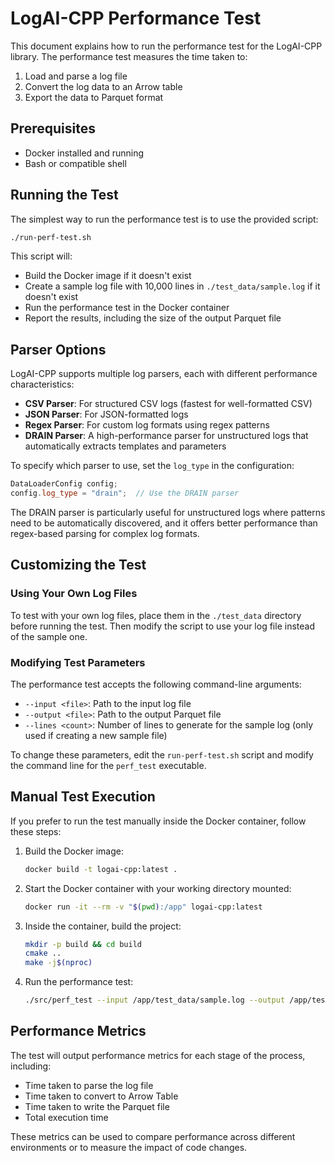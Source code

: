 # LogAI-CPP Performance Test

This document explains how to run the performance test for the LogAI-CPP library. The performance test measures the time taken to:

1. Load and parse a log file
2. Convert the log data to an Arrow table
3. Export the data to Parquet format

## Prerequisites

- Docker installed and running
- Bash or compatible shell

## Running the Test

The simplest way to run the performance test is to use the provided script:

```bash
./run-perf-test.sh
```

This script will:
- Build the Docker image if it doesn't exist
- Create a sample log file with 10,000 lines in `./test_data/sample.log` if it doesn't exist
- Run the performance test in the Docker container
- Report the results, including the size of the output Parquet file

## Parser Options

LogAI-CPP supports multiple log parsers, each with different performance characteristics:

- **CSV Parser**: For structured CSV logs (fastest for well-formatted CSV)
- **JSON Parser**: For JSON-formatted logs
- **Regex Parser**: For custom log formats using regex patterns
- **DRAIN Parser**: A high-performance parser for unstructured logs that automatically extracts templates and parameters

To specify which parser to use, set the `log_type` in the configuration:

```cpp
DataLoaderConfig config;
config.log_type = "drain";  // Use the DRAIN parser
```

The DRAIN parser is particularly useful for unstructured logs where patterns need to be automatically discovered, and it offers better performance than regex-based parsing for complex log formats.

## Customizing the Test

### Using Your Own Log Files

To test with your own log files, place them in the `./test_data` directory before running the test. Then modify the script to use your log file instead of the sample one.

### Modifying Test Parameters

The performance test accepts the following command-line arguments:

- `--input <file>`: Path to the input log file
- `--output <file>`: Path to the output Parquet file
- `--lines <count>`: Number of lines to generate for the sample log (only used if creating a new sample file)

To change these parameters, edit the `run-perf-test.sh` script and modify the command line for the `perf_test` executable.

## Manual Test Execution

If you prefer to run the test manually inside the Docker container, follow these steps:

1. Build the Docker image:
   ```bash
   docker build -t logai-cpp:latest .
   ```

2. Start the Docker container with your working directory mounted:
   ```bash
   docker run -it --rm -v "$(pwd):/app" logai-cpp:latest
   ```

3. Inside the container, build the project:
   ```bash
   mkdir -p build && cd build
   cmake ..
   make -j$(nproc)
   ```

4. Run the performance test:
   ```bash
   ./src/perf_test --input /app/test_data/sample.log --output /app/test_data/output.parquet
   ```

## Performance Metrics

The test will output performance metrics for each stage of the process, including:
- Time taken to parse the log file
- Time taken to convert to Arrow Table
- Time taken to write the Parquet file
- Total execution time

These metrics can be used to compare performance across different environments or to measure the impact of code changes. 